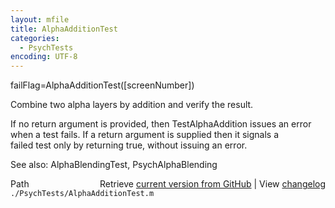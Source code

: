 ```yaml
---
layout: mfile
title: AlphaAdditionTest
categories:
  - PsychTests
encoding: UTF-8
---
```


failFlag=AlphaAdditionTest([screenNumber])  

Combine two alpha layers by addition and verify the result.  

If no return argument is provided, then TestAlphaAddition issues an error  
when a test fails.  If a return argument is supplied then it signals a  
failed test only by returning true, without issuing an error.  

See also: AlphaBlendingTest, PsychAlphaBlending  


<div class="code_header" style="text-align:right;">
  <span style="float:left;">Path&nbsp;&nbsp;</span> <span class="counter">Retrieve <a href=
  "https://raw.github.com/Psychtoolbox-3/Psychtoolbox-3/beta/./PsychTests/AlphaAdditionTest.m">current version from GitHub</a> | View <a href=
  "https://github.com/Psychtoolbox-3/Psychtoolbox-3/commits/beta/./PsychTests/AlphaAdditionTest.m">changelog</a></span>
</div>
<div class="code">
  <code>./PsychTests/AlphaAdditionTest.m</code>
</div>
